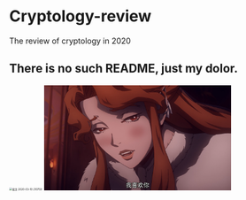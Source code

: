 # Cryptology-review
The review of cryptology in 2020

## There is no such README, just my dolor.

<img src="..\Cryptology-review\批注 2020-03-10 210759.png" alt="批注 2020-03-10 210759" style="zoom: 33%;" />


<img src="https://github.com/nujiy0324/Cryptology-review/blob/master/%E6%89%B9%E6%B3%A8%202020-03-10%20210759.png" alt="批注 2020-03-10 210759" style="zoom: 33%;" />
